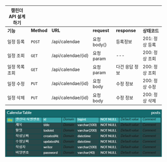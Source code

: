 | 캘린더 API 설계하기 |                |                 |       |     |        |
|-----|----------------|-----------------|-------|-----|--------|
|**기능**|**Method**|**URL**|**request**|**response**|**상태코드**|
|일정 등록|<code>POST</code>|/api/calendae|요청 body{}| 등록정보|201: 정상 등록|
|일정 조회|<code>GET</code>|/api/calendae/{id}|요청 param| --- |200: 정상 조회|
|일정 목록 조회| <code>GET</code>| /api/calendae|요청 param|다건 응답 정보|200: 정상 조회|
|일정 수정| <code>PUT</code>|/api/calendae/{id}|요청 body| 수정 정보|200: 정상 수정|
|일정 삭제| <code>PUT</code>|/api/calendae/{id}|요청 body| 수정 정보|200: 정상 삭제|

![img.png](img.png)